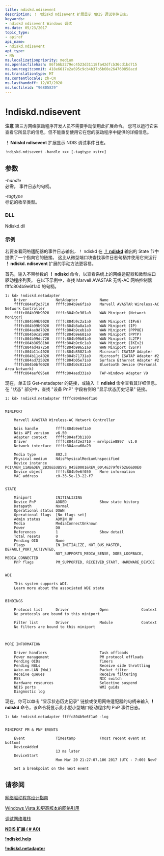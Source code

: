 ```yaml
---
title: ndiskd.ndisevent
description: ！ Ndiskd ndisevent 扩展显示 NDIS 调试事件日志。
keywords:
- ndiskd ndisevent Windows 调试
ms.date: 05/23/2017
topic_type:
- apiref
api_name:
- ndiskd.ndisevent
api_type:
- NA
ms.localizationpriority: medium
ms.openlocfilehash: 86fb6b2279ec4523d31118fa42dfcb36cd1bd715
ms.sourcegitcommit: 418e6617e2a695c9cb4b37b5b60e264760858acd
ms.translationtype: MT
ms.contentlocale: zh-CN
ms.lasthandoff: 12/07/2020
ms.locfileid: "96805829"
---
```

# <a name="ndiskdndisevent"></a>!ndiskd.ndisevent

**注意**  第三方网络驱动程序开发人员不需要手动使用此扩展命令。 您可以运行它来查看它所显示的信息，但不能重复使用它在您的驱动程序中提供的详细信息。

**！ Ndiskd ndisevent** 扩展显示 NDIS 调试事件日志。

```console
!ndiskd.ndisevent -handle <x> [-tagtype <str>]
```

## <a name="parameters"></a>参数

<span id="_______-handle______"></span><span id="_______-HANDLE______"></span>*-handle*   
必需。 事件日志的句柄。

<span id="_______-tagtype______"></span><span id="_______-TAGTYPE______"></span>*-tagtype*   
标记的枚举类型。

### <a name="dll"></a>DLL

Ndiskd.dll

### <a name="examples"></a>示例

若要查看网络适配器的事件日志输出，！ ndiskd 在 [**！ ndiskd**](-ndiskd-netadapter.md) 输出的 State 节中提供了一个指向它的链接。 这比从微型端口块查找事件日志句柄并使用它来运行 **！ ndiskd. ndisevent** 扩展的手动方法更容易。

首先，输入不带参数的 **！ ndiskd** 命令，以查看系统上的网络适配器和微型端口驱动程序列表。 在以下示例中，查找 Marvell AVASTAR 无线-AC 网络控制器 ffffc804b9e6f1a0 的句柄。

```console
1: kd> !ndiskd.netadapter
    Driver             NetAdapter          Name                                 
    ffffc804af2e3710   ffffc804b9e6f1a0    Marvell AVASTAR Wireless-AC Network Controller
    ffffc804b99b9020   ffffc804b9c301a0    WAN Miniport (Network Monitor)
    ffffc804b99b9020   ffffc804b9c2a1a0    WAN Miniport (IPv6)
    ffffc804b99b9020   ffffc804b8a8a1a0    WAN Miniport (IP)
    ffffc804ae9d7020   ffffc804b9ceb1a0    WAN Miniport (PPPOE)
    ffffc804b9ca5900   ffffc804b9e601a0    WAN Miniport (PPTP)
    ffffc804b99dc720   ffffc804b99b01a0    WAN Miniport (L2TP)
    ffffc804b86581b0   ffffc804b9c6c1a0    WAN Miniport (IKEv2)
    ffffc804ad4a7250   ffffc804b99651a0    WAN Miniport (SSTP)
    ffffc804b11c4020   ffffc804b85821a0    Microsoft ISATAP Adapter
    ffffc804b11c4020   ffffc804b71731a0    Microsoft ISATAP Adapter #2
    ffffc804ad725020   ffffc804b05e71a0    Surface Ethernet Adapter #2
    ffffc804b0bf0020   ffffc804b0c011a0    Bluetooth Device (Personal Area Network)
    ffffc804aef695e0   ffffc804aed331a0    TAP-Windows Adapter V9
```

现在，单击该 Get-netadapter 的链接，或输入 **！ ndiskd** 命令查看其详细信息。 在 "状态" 部分中，查找 "设备 PnP" 字段右侧的 "显示状态历史记录" 链接。

```console
1: kd> !ndiskd.netadapter ffffc804b9e6f1a0


MINIPORT

    Marvell AVASTAR Wireless-AC Network Controller

    Ndis handle        ffffc804b9e6f1a0
    Ndis API version   v6.50
    Adapter context    ffffc804af3b1100
    Driver             ffffc804af2e3710 - mrvlpcie8897  v1.0
    Network interface  ffffc804aea60a20

    Media type         802.3
    Physical medium    NdisPhysicalMediumUnspecified
    Device instance    PCI\VEN_11AB&DEV_2B38&SUBSYS_045E0001&REV_00\4&379f07b2&0&00E0
    Device object      ffffc804b9e6f050    More information
    MAC address        c0-33-5e-13-22-f7


STATE

    Miniport           INITIALIZING
    Device PnP         ADDED               Show state history
    Datapath           Normal
    Operational status DOWN
    Operational flags  [No flags set]
    Admin status       ADMIN_UP
    Media              MediaConnectUnknown
    Power              D0
    References         1                   Show detail
    Total resets       0
    Pending OID        None
    Flags              IN_INITIALIZE, NOT_BUS_MASTER, DEFAULT_PORT_ACTIVATED,
                       NOT_SUPPORTS_MEDIA_SENSE, DOES_LOOPBACK, MEDIA_CONNECTED
    PnP flags          PM_SUPPORTED, RECEIVED_START, HARDWARE_DEVICE


WDI

    This system supports WDI.
    Learn more about the associated WDI state


BINDINGS

    Protocol list      Driver              Open               Context           
    No protocols are bound to this miniport

    Filter list        Driver              Module             Context           
    No filters are bound to this miniport



MORE INFORMATION

    Driver handlers                        Task offloads
    Power management                       PM protocol offloads
    Pending OIDs                           Timers
    Pending NBLs                           Receive side throttling
    Wake-on-LAN (WoL)                      Packet filter
    Receive queues                         Receive filtering
    RSS                                    NIC switch
    Hardware resources                     Selective suspend
    NDIS ports                             WMI guids
    Diagnostic log
```

现在，你可以单击 "显示状态历史记录" 链接或使用网络适配器的句柄来输入 **！ ndiskd** 命令，该命令将显示此小型小型端口驱动程序的 PnP 事件日志。

```console
1: kd> !ndiskd.netadapter ffffc804b9e6f1a0 -log


MINIPORT PM & PNP EVENTS

    Event              Timestamp           (most recent event at bottom)        
    DeviceAdded
                       13 ms later
    DeviceStart
                       Mon Mar 20 21:27:07.106 2017 (UTC - 7:00) Now?

    Set a breakpoint on the next event
```

## <a name="see-also"></a>请参阅

[网络驱动程序设计指南](../network/index.md)

[Windows Vista 和更高版本的网络引用](/windows-hardware/drivers/ddi/_netvista/)

[调试网络堆栈](https://channel9.msdn.com/Shows/Defrag-Tools/Defrag-Tools-175-Debugging-the-Network-Stack)

[**NDIS 扩展 ( # A0)**](ndis-extensions--ndiskd-dll-.md)

[**!ndiskd.help**](-ndiskd-help.md)

[**!ndiskd.netadapter**](-ndiskd-netadapter.md)
